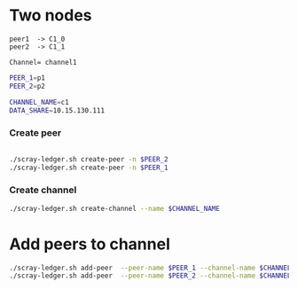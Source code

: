 

# Two nodes
	peer1  -> C1_0
	peer2  -> C1_1
    
    Channel= channel1

```bash
PEER_1=p1
PEER_2=p2

CHANNEL_NAME=c1
DATA_SHARE=10.15.130.111

```

### Create peer
```bash

./scray-ledger.sh create-peer -n $PEER_2
./scray-ledger.sh create-peer -n $PEER_1
```

### Create channel
```bash
./scray-ledger.sh create-channel --name $CHANNEL_NAME
```
# Add peers to channel
```bash
./scray-ledger.sh add-peer  --peer-name $PEER_1 --channel-name $CHANNEL_NAME
./scray-ledger.sh add-peer  --peer-name $PEER_2 --channel-name $CHANNEL_NAME
```

```bash

```
